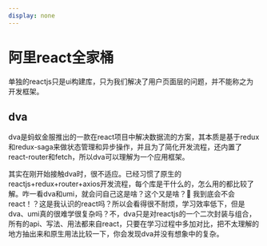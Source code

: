 ```yaml
---
display: none
---
```

# 阿里react全家桶
单独的reactjs只是ui构建库，只为我们解决了用户页面层的问题，并不能称之为开发框架。

## dva
dva是蚂蚁金服推出的一款在react项目中解决数据流的方案，其本质是基于redux和redux-saga来做状态管理和异步操作，并且为了简化开发流程，还内置了react-router和fetch，所以dva可以理解为一个应用框架。

其实在刚开始接触dva时，很不适应。已经习惯了原生的reactjs+redux+router+axios开发流程，每个库是干什么的，怎么用的都比较了解。咋一看dva和umi，就会问自己这是啥？这个又是啥？:slightly_smiling_face: 我到底会不会react！？这是我认识的react吗？所以会看得很不耐烦，学习效率低下，但是dva、umi真的很难学很复杂吗？不，dva只是对reactjs的一个二次封装与组合，所有的api、写法、用法都来自react，只要在学习过程中多加对比，把不太理解的地方抽出来和原生用法比较一下，你会发现dva并没有想象中的复杂。